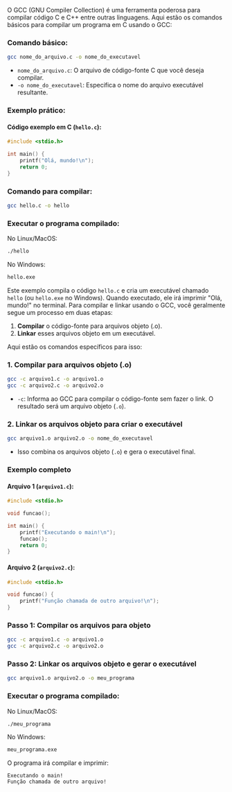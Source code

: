 O GCC (GNU Compiler Collection) é uma ferramenta poderosa para compilar código C e C++ entre outras linguagens. Aqui estão os comandos básicos para compilar um programa em C usando o GCC:

### Comando básico:
```bash
gcc nome_do_arquivo.c -o nome_do_executavel
```

- `nome_do_arquivo.c`: O arquivo de código-fonte C que você deseja compilar.
- `-o nome_do_executavel`: Especifica o nome do arquivo executável resultante.

### Exemplo prático:

#### Código exemplo em C (`hello.c`):
```c
#include <stdio.h>

int main() {
    printf("Olá, mundo!\n");
    return 0;
}
```

### Comando para compilar:
```bash
gcc hello.c -o hello
```

### Executar o programa compilado:
No Linux/MacOS:
```bash
./hello
```
No Windows:
```bash
hello.exe
```

Este exemplo compila o código `hello.c` e cria um executável chamado `hello` (ou `hello.exe` no Windows). 
Quando executado, ele irá imprimir "Olá, mundo!" no terminal.
Para compilar e linkar usando o GCC, você geralmente segue um processo em duas etapas:

1. **Compilar** o código-fonte para arquivos objeto (.o).
2. **Linkar** esses arquivos objeto em um executável.

Aqui estão os comandos específicos para isso:

### 1. Compilar para arquivos objeto (.o)
```bash
gcc -c arquivo1.c -o arquivo1.o
gcc -c arquivo2.c -o arquivo2.o
```
- `-c`: Informa ao GCC para compilar o código-fonte sem fazer o link. O resultado será um arquivo objeto (`.o`).

### 2. Linkar os arquivos objeto para criar o executável
```bash
gcc arquivo1.o arquivo2.o -o nome_do_executavel
```

- Isso combina os arquivos objeto (`.o`) e gera o executável final.

### Exemplo completo

#### Arquivo 1 (`arquivo1.c`):
```c
#include <stdio.h>

void funcao();

int main() {
    printf("Executando o main!\n");
    funcao();
    return 0;
}
```

#### Arquivo 2 (`arquivo2.c`):
```c
#include <stdio.h>

void funcao() {
    printf("Função chamada de outro arquivo!\n");
}
```

### Passo 1: Compilar os arquivos para objeto
```bash
gcc -c arquivo1.c -o arquivo1.o
gcc -c arquivo2.c -o arquivo2.o
```

### Passo 2: Linkar os arquivos objeto e gerar o executável
```bash
gcc arquivo1.o arquivo2.o -o meu_programa
```

### Executar o programa compilado:
No Linux/MacOS:
```bash
./meu_programa
```
No Windows:
```bash
meu_programa.exe
```

O programa irá compilar e imprimir:
```
Executando o main!
Função chamada de outro arquivo!
```